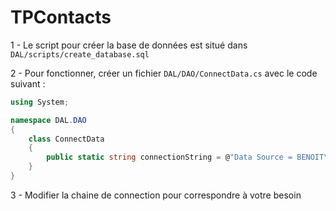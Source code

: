 # TPContacts

1 - Le script pour créer la base de données est situé dans `DAL/scripts/create_database.sql`

2 - Pour fonctionner, créer un fichier `DAL/DAO/ConnectData.cs` avec le code suivant :

```csharp
using System;

namespace DAL.DAO
{
    class ConnectData
    {
        public static string connectionString = @"Data Source = BENOIT\SQLEXPRESS; Initial Catalog = tpcontact; Integrated Security = True; Connect Timeout = 5;";
    }
}
```

3 - Modifier la chaine de connection pour correspondre à votre besoin
